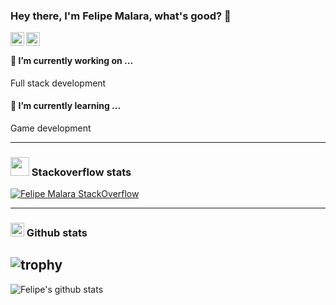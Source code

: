 ### Hey there, I'm Felipe Malara, what's good? 👋

[<img align="left" alt="felipemalara | LinkedIn" width="22px" src="https://cdn.jsdelivr.net/npm/simple-icons@v3/icons/linkedin.svg" />][linkedin]
[<img align="left" alt="felipemalara | StackOverflow" width="22px" src="https://cdn.jsdelivr.net/npm/simple-icons@v3/icons/stackoverflow.svg" />][stackoverflow] 

<br>

#### 🔭 I’m currently working on ... 
 Full stack development

#### 🌱 I’m currently learning ... 
 Game development

---
### <img width="30px" src="https://raw.githubusercontent.com/omidnikrah/github-readme-stackoverflow/master/stackoverflow.svg" /> Stackoverflow stats

[![Felipe Malara StackOverflow](https://github-readme-stackoverflow.vercel.app/?userID=12701848&&theme=dark)](https://stackoverflow.com/users/12701848/felipe-malara)

---

### <img width="22px" src="https://cdn.jsdelivr.net/npm/simple-icons@v3/icons/github.svg" /> Github stats 
## ![trophy](https://github-profile-trophy.vercel.app/?username=malarahfelipe)

![Felipe's github stats](https://github-readme-stats.vercel.app/api?username=malarahfelipe&count_private=true&show_icons=true)

<!--
**malarahfelipe/malarahfelipe** is a ✨ _special_ ✨ repository because its `README.md` (this file) appears on your GitHub profile.

Here are some ideas to get you started:

- 👯 I’m looking to collaborate on ...
- 🤔 I’m looking for help with ...
- 💬 Ask me about ...
- 😄 Pronouns: ...
- ⚡ Fun fact: ...
-->

[linkedin]: https://www.linkedin.com/in/felipemalara
[stackoverflow]: https://stackoverflow.com/users/12701848/felipe-malara
